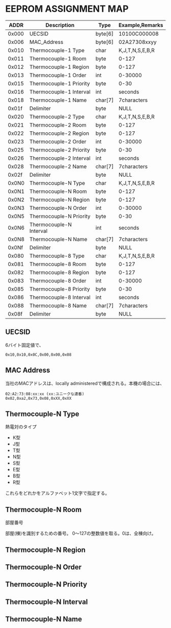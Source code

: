 EEPROM ASSIGNMENT MAP
=====================


| ADDR  | Description             | Type    | Example,Remarks |
|-------|-------------------------|---------|-----------------|
| 0x000 | UECSID                  | byte[6] | 10100C000008    |
| 0x006 | MAC_Address             | byte[6] | 02A27308xxyy    |
| 0x010 | Thermocouple-1 Type     | char    | K,J,T,N,S,E,B,R |
| 0x011 | Thermocouple-1 Room     | byte    | 0-127           |
| 0x012 | Thermocouple-1 Region   | byte    | 0-127           |
| 0x013 | Thermocouple-1 Order    | int     | 0-30000         |
| 0x015 | Thermocouple-1 Priority | byte    | 0-30            |
| 0x016 | Thermocouple-1 Interval | int     | seconds         |
| 0x018 | Thermocouple-1 Name     | char[7] | 7characters     |
| 0x01f | Delimiter               | byte    | NULL            |
| 0x020 | Thermocouple-2 Type     | char    | K,J,T,N,S,E,B,R |
| 0x021 | Thermocouple-2 Room     | byte    | 0-127           |
| 0x022 | Thermocouple-2 Region   | byte    | 0-127           |
| 0x023 | Thermocouple-2 Order    | int     | 0-30000         |
| 0x025 | Thermocouple-2 Priority | byte    | 0-30            |
| 0x026 | Thermocouple-2 Interval | int     | seconds         |
| 0x028 | Thermocouple-2 Name     | char[7] | 7characters     |
| 0x02f | Delimiter               | byte    | NULL            |
| 0x0N0 | Thermocouple-N Type     | char    | K,J,T,N,S,E,B,R |
| 0x0N1 | Thermocouple-N Room     | byte    | 0-127           |
| 0x0N2 | Thermocouple-N Region   | byte    | 0-127           |
| 0x0N3 | Thermocouple-N Order    | int     | 0-30000         |
| 0x0N5 | Thermocouple-N Priority | byte    | 0-30            |
| 0x0N6 | Thermocouple-N Interval | int     | seconds         |
| 0x0N8 | Thermocouple-N Name     | char[7] | 7characters     |
| 0x0Nf | Delimiter               | byte    | NULL            |
| 0x080 | Thermocouple-8 Type     | char    | K,J,T,N,S,E,B,R |
| 0x081 | Thermocouple-8 Room     | byte    | 0-127           |
| 0x082 | Thermocouple-8 Region   | byte    | 0-127           |
| 0x083 | Thermocouple-8 Order    | int     | 0-30000         |
| 0x085 | Thermocouple-8 Priority | byte    | 0-30            |
| 0x086 | Thermocouple-8 Interval | int     | seconds         |
| 0x088 | Thermocouple-8 Name     | char[7] | 7characters     |
| 0x08f | Delimiter               | byte    | NULL            |


## UECSID

6バイト固定値で、

    0x10,0x10,0x0C,0x00,0x00,0x08


## MAC Address

当社のMACアドレスは、locally administeredで構成される。本機の場合には、

    02:A2:73:08:xx:xx (xx:ユニークな連番)
    0x02,0xa2,0x73,0x08,0xXX,0xXX


## Thermocouple-N Type

熱電対のタイプ

 - K型
 - J型
 - T型
 - N型
 - S型
 - E型
 - B型
 - R型
 
これらをどれかをアルファベット1文字で指定する。


## Thermocouple-N Room

部屋番号

部屋(棟)を識別するための番号。
0〜127の整数値を取る。0は、全棟向け。

## Thermocouple-N Region

## Thermocouple-N Order

## Thermocouple-N Priority

## Thermocouple-N Interval

## Thermocouple-N Name
